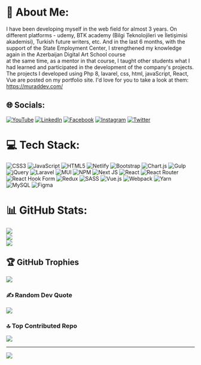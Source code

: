 # 💫 About Me:
I have been developing myself in the web field for almost 3 years. On different platforms - udemy, BTK academy (Bilgi Teknolojileri ve İletişimisi akademisi), Turkish future writers, etc. And in the last 6 months, with the support of the State Employment Center, I strengthened my knowledge again in the Azerbaijan Digital Art School course<br>at the same time, as a mentor in that course, I taught other students what I had learned and participated in the development of the company's projects. The projects I developed using Php 8, lavarel, css, html, javaScript, React, Vue are posted on my portfolio site. I'd love for you to take a look at them: https://muraddev.com/

## 🌐 Socials:
[![YouTube](https://img.shields.io/badge/YouTube-%23FF0000.svg?logo=YouTube&logoColor=white)](https://www.youtube.com/channel/UCN3MDlG7ZjmpsBZmrgSZXsQ) 
[![LinkedIn](https://img.shields.io/badge/LinkedIn-%230077B5.svg?logo=linkedin&logoColor=white)](https://www.linkedin.com/in/murad-a%C4%9Famm%C9%99dov-8a1407276/)
[![Facebook](https://img.shields.io/badge/Facebook-%231877F2.svg?logo=Facebook&logoColor=white)](https://www.facebook.com/profile.php?id=100089021070202) [![Instagram](https://img.shields.io/badge/Instagram-%23E4405F.svg?logo=Instagram&logoColor=white)](https://instagram.com/agamedov_m)  [![Twitter](https://img.shields.io/badge/Twitter-%231DA1F2.svg?logo=Twitter&logoColor=white)](https://twitter.com/agamedov_m) 

# 💻 Tech Stack:
![CSS3](https://img.shields.io/badge/css3-%231572B6.svg?style=for-the-badge&logo=css3&logoColor=white) ![JavaScript](https://img.shields.io/badge/javascript-%23323330.svg?style=for-the-badge&logo=javascript&logoColor=%23F7DF1E) ![HTML5](https://img.shields.io/badge/html5-%23E34F26.svg?style=for-the-badge&logo=html5&logoColor=white) ![Netlify](https://img.shields.io/badge/netlify-%23000000.svg?style=for-the-badge&logo=netlify&logoColor=#00C7B7) ![Bootstrap](https://img.shields.io/badge/bootstrap-%238511FA.svg?style=for-the-badge&logo=bootstrap&logoColor=white) ![Chart.js](https://img.shields.io/badge/chart.js-F5788D.svg?style=for-the-badge&logo=chart.js&logoColor=white) ![Gulp](https://img.shields.io/badge/GULP-%23CF4647.svg?style=for-the-badge&logo=gulp&logoColor=white) ![jQuery](https://img.shields.io/badge/jquery-%230769AD.svg?style=for-the-badge&logo=jquery&logoColor=white) ![Laravel](https://img.shields.io/badge/laravel-%23FF2D20.svg?style=for-the-badge&logo=laravel&logoColor=white) ![MUI](https://img.shields.io/badge/MUI-%230081CB.svg?style=for-the-badge&logo=mui&logoColor=white) ![NPM](https://img.shields.io/badge/NPM-%23CB3837.svg?style=for-the-badge&logo=npm&logoColor=white) ![Next JS](https://img.shields.io/badge/Next-black?style=for-the-badge&logo=next.js&logoColor=white) ![React](https://img.shields.io/badge/react-%2320232a.svg?style=for-the-badge&logo=react&logoColor=%2361DAFB) ![React Router](https://img.shields.io/badge/React_Router-CA4245?style=for-the-badge&logo=react-router&logoColor=white) ![React Hook Form](https://img.shields.io/badge/React%20Hook%20Form-%23EC5990.svg?style=for-the-badge&logo=reacthookform&logoColor=white) ![Redux](https://img.shields.io/badge/redux-%23593d88.svg?style=for-the-badge&logo=redux&logoColor=white) ![SASS](https://img.shields.io/badge/SASS-hotpink.svg?style=for-the-badge&logo=SASS&logoColor=white) ![Vue.js](https://img.shields.io/badge/vue.js-%2335495e.svg?style=for-the-badge&logo=vuedotjs&logoColor=%234FC08D) ![Webpack](https://img.shields.io/badge/webpack-%238DD6F9.svg?style=for-the-badge&logo=webpack&logoColor=black) ![Yarn](https://img.shields.io/badge/yarn-%232C8EBB.svg?style=for-the-badge&logo=yarn&logoColor=white) ![MySQL](https://img.shields.io/badge/mysql-%2300000f.svg?style=for-the-badge&logo=mysql&logoColor=white) ![Figma](https://img.shields.io/badge/figma-%23F24E1E.svg?style=for-the-badge&logo=figma&logoColor=white)
# 📊 GitHub Stats:
![](https://github-readme-stats.vercel.app/api?username=murad268&theme=dark&hide_border=false&include_all_commits=false&count_private=false)<br/>
![](https://github-readme-streak-stats.herokuapp.com/?user=murad268&theme=dark&hide_border=false)<br/>
![](https://github-readme-stats.vercel.app/api/top-langs/?username=murad268&theme=dark&hide_border=false&include_all_commits=false&count_private=false&layout=compact)

## 🏆 GitHub Trophies
![](https://github-profile-trophy.vercel.app/?username=murad268&theme=radical&no-frame=false&no-bg=false&margin-w=4)

### ✍️ Random Dev Quote
![](https://quotes-github-readme.vercel.app/api?type=horizontal&theme=radical)

### 🔝 Top Contributed Repo
![](https://github-contributor-stats.vercel.app/api?username=murad268&limit=5&theme=onedark&combine_all_yearly_contributions=true)


---
[![](https://visitcount.itsvg.in/api?id=murad268&icon=0&color=0)](https://visitcount.itsvg.in)

<!-- Proudly created with GPRM ( https://gprm.itsvg.in ) -->
